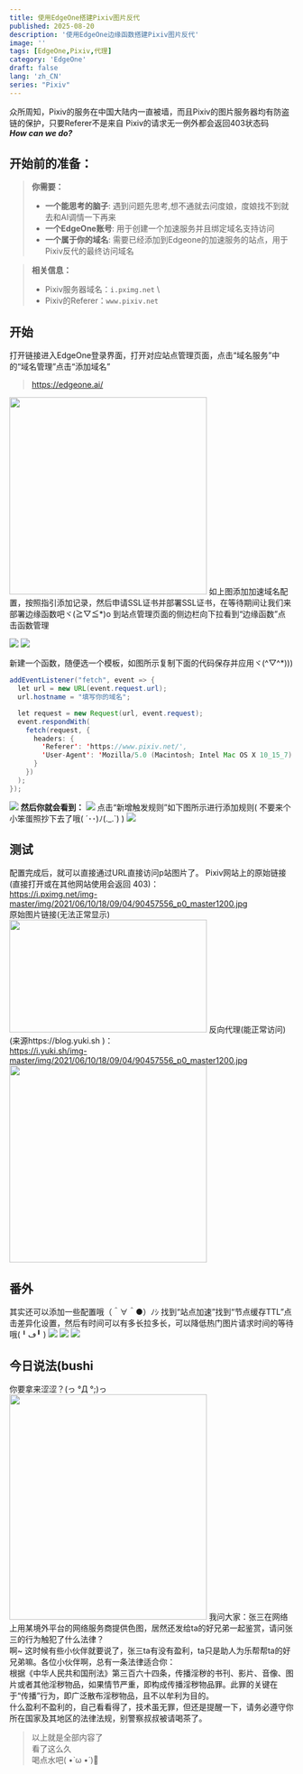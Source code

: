 ```yaml
---
title: 使用EdgeOne搭建Pixiv图片反代
published: 2025-08-20
description: '使用EdgeOne边缘函数搭建Pixiv图片反代'
image: ''
tags: [EdgeOne,Pixiv,代理]
category: 'EdgeOne'
draft: false 
lang: 'zh_CN'
series: "Pixiv"
---
```

众所周知，Pixiv的服务在中国大陆内一直被墙，而且Pixiv的图片服务器均有防盗链的保护，只要Referer不是来自 Pixiv的请求无一例外都会返回403状态码 \
***How can we do?***
## 开始前的准备：
> **你需要：**
> - **一个能思考的脑子**: 遇到问题先思考,想不通就去问度娘，度娘找不到就去和AI调情一下再来
> - **一个EdgeOne账号**: 用于创建一个加速服务并且绑定域名支持访问
> - **一个属于你的域名**: 需要已经添加到Edgeone的加速服务的站点，用于Pixiv反代的最终访问域名

> **相关信息：**
> - Pixiv服务器域名：`i.pximg.net` \
> - Pixiv的Referer：`www.pixiv.net`

## 开始
打开链接进入EdgeOne登录界面，打开对应站点管理页面，点击“域名服务”中的“域名管理”点击“添加域名”
> https://edgeone.ai/

<img src="https://cdn-js.moeworld.top/gh/AkatsukiMio/cdn1/img/3-2025/202508221145753.webp" width="350px" height="350px">
如上图添加加速域名配置，按照指引添加记录，然后申请SSL证书并部署SSL证书，在等待期间让我们来部署边缘函数吧ヾ(≧▽≦*)o 到站点管理页面的侧边栏向下拉看到“边缘函数”点击函数管理

![](https://cdn-js.moeworld.top/gh/AkatsukiMio/cdn1/img/3-2025/202508221145749.webp)
![](https://cdn-js.moeworld.top/gh/AkatsukiMio/cdn1/img/3-2025/202508221145752.webp)

新建一个函数，随便选一个模板，如图所示复制下面的代码保存并应用ヾ(^▽^*)))
```java
addEventListener("fetch", event => {
  let url = new URL(event.request.url);
  url.hostname = "填写你的域名";

  let request = new Request(url, event.request);
  event.respondWith(
    fetch(request, {
      headers: {
        'Referer': 'https://www.pixiv.net/',
        'User-Agent': 'Mozilla/5.0 (Macintosh; Intel Mac OS X 10_15_7) AppleWebKit/537.36 (KHTML, like Gecko) Chrome/126.0.0.0 Safari/537.36'
      }
    })
  );
});
```
![](https://cdn-js.moeworld.top/gh/AkatsukiMio/cdn1/img/3-2025/202508221145748.webp)
**然后你就会看到：**
![](https://cdn-js.moeworld.top/gh/AkatsukiMio/cdn1/img/3-2025/202508221145754.webp)
点击“新增触发规则”如下图所示进行添加规则( 不要来个小笨蛋照抄下去了哦( ´･･)ﾉ(._.`) )
![](https://cdn-js.moeworld.top/gh/AkatsukiMio/cdn1/img/3-2025/202508221145755.webp)

## 测试
配置完成后，就可以直接通过URL直接访问p站图片了。
Pixiv网站上的原始链接(直接打开或在其他网站使用会返回 403)： \
https://i.pximg.net/img-master/img/2021/06/10/18/09/04/90457556_p0_master1200.jpg \
原始图片链接(无法正常显示)
<img src="https://i.pximg.net/img-master/img/2021/06/10/18/09/04/90457556_p0_master1200.jpg" width="350px" height="200px">
反向代理(能正常访问)(来源https://blog.yuki.sh )： \
https://i.yuki.sh/img-master/img/2021/06/10/18/09/04/90457556_p0_master1200.jpg
<img src="https://i.yuki.sh/img-master/img/2021/06/10/18/09/04/90457556_p0_master1200.jpg" width="350px" height="350px">

## 番外
其实还可以添加一些配置哦（＾∀＾●）ﾉｼ 找到“站点加速”找到“节点缓存TTL”点击差异化设置，然后有时间可以有多长拉多长，可以降低热门图片请求时间的等待哦(╹ڡ╹ )
![](https://cdn-js.moeworld.top/gh/AkatsukiMio/cdn1/img/3-2025/202508221145746.webp)
![](https://cdn-js.moeworld.top/gh/AkatsukiMio/cdn1/img/3-2025/202508221145750.webp)
![](https://cdn-js.moeworld.top/gh/AkatsukiMio/cdn1/img/3-2025/202508221145751.webp)

## 今日说法(bushi
你要拿来涩涩？(っ °Д °;)っ
<img src="https://cdn-js.moeworld.top/gh/AkatsukiMio/cdn1/img/3-2025/202508221327616.webp" width="350px" height="400px">
我问大家：张三在网络上用某境外平台的网络服务商提供色图，居然还发给ta的好兄弟一起鉴赏，请问张三的行为触犯了什么法律？ \
啊~ 这时候有些小伙伴就要说了，张三ta有没有盈利，ta只是助人为乐帮帮ta的好兄弟嘛。各位小伙伴啊，总有一条法律适合你： \
根据《中华人民共和国刑法》第三百六十四条，传播淫秽的书刊、影片、音像、图片或者其他淫秽物品，如果情节严重，即构成传播淫秽物品罪。此罪的关键在于“传播”行为，即广泛散布淫秽物品，且不以牟利为目的。 \
什么盈利不盈利的，自己看看得了，技术虽无罪，但还是提醒一下，请务必遵守你所在国家及其地区的法律法规，别警察叔叔被请喝茶了。
> 以上就是全部内容了 \
> 看了这么久 \
> 喝点水吧( •̀ ω •́ )🥤